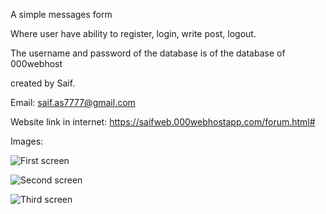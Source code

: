 A simple messages form

Where user have ability to register, login, write post, logout.

The username and password of the database is of the database of 000webhost

created by Saif.

Email: saif.as7777@gmail.com

Website link in internet: https://saifweb.000webhostapp.com/forum.html#

Images:


![First screen](https://github.com/saifcoding/Simple-Messages-forum/blob/master/images/image1.png)


![Second screen](https://github.com/saifcoding/Simple-Messages-forum/blob/master/images/image2.png)

![Third screen](https://github.com/saifcoding/Simple-Messages-forum/blob/master/images/image3.png)

